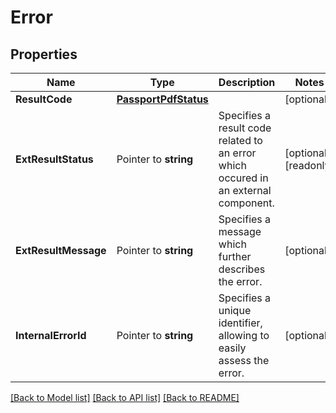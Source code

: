 # Error

## Properties

Name | Type | Description | Notes
------------ | ------------- | ------------- | -------------
**ResultCode** | [**PassportPdfStatus**](PassportPDFStatus.md) |  | [optional] 
**ExtResultStatus** | Pointer to **string** | Specifies a result code related to an error which occured in an external component. | [optional] [readonly] 
**ExtResultMessage** | Pointer to **string** | Specifies a message which further describes the error. | [optional] 
**InternalErrorId** | Pointer to **string** | Specifies a unique identifier, allowing to easily assess the error. | [optional] 

[[Back to Model list]](../README.md#documentation-for-models) [[Back to API list]](../README.md#documentation-for-api-endpoints) [[Back to README]](../README.md)


